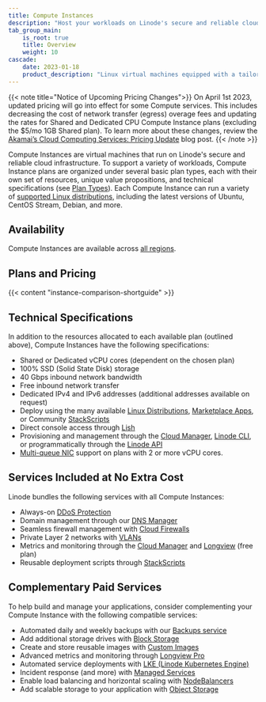 ```yaml
---
title: Compute Instances
description: "Host your workloads on Linode's secure and reliable cloud infrastructure using Compute Instances, versatile Linux-based virtual machines."
tab_group_main:
    is_root: true
    title: Overview
    weight: 10
cascade:
    date: 2023-01-18
    product_description: "Linux virtual machines equipped with a tailored set of resources designed to run any cloud-based workload."
---
```


{{< note title="Notice of Upcoming Pricing Changes">}}
On April 1st 2023, updated pricing will go into effect for some Compute services. This includes decreasing the cost of network transfer (egress) overage fees and updating the rates for Shared and Dedicated CPU Compute Instance plans (excluding the $5/mo 1GB Shared plan). To learn more about these changes, review the [Akamai’s Cloud Computing Services: Pricing Update](https://www.akamai.com/blog/cloud/akamai-cloud-computing-price-update) blog post.
{{< /note >}}

Compute Instances are virtual machines that run on Linode's secure and reliable cloud infrastructure. To support a variety of workloads, Compute Instance plans are organized under several basic plan types, each with their own set of resources, unique value propositions, and technical specifications (see [Plan Types](/docs/products/compute/compute-instances/plans/)). Each Compute Instance can run a variety of [supported Linux distributions](/docs/products/compute/compute-instances/guides/distributions/), including the latest versions of Ubuntu, CentOS Stream, Debian, and more.

## Availability

Compute Instances are available across [all regions](https://www.linode.com/global-infrastructure/).

## Plans and Pricing

{{< content "instance-comparison-shortguide" >}}

## Technical Specifications

In addition to the resources allocated to each available plan (outlined above), Compute Instances have the following specifications:

- Shared or Dedicated vCPU cores (dependent on the chosen plan)
- 100% SSD (Solid State Disk) storage
- 40 Gbps inbound network bandwidth
- Free inbound network transfer
- Dedicated IPv4 and IPv6 addresses (additional addresses available on request)
- Deploy using the many available [Linux Distributions](https://www.linode.com/distributions/), [Marketplace Apps](https://www.linode.com/marketplace/), or Community [StackScripts](https://www.linode.com/products/stackscripts/)
- Direct console access through [Lish](/docs/products/compute/compute-instances/guides/lish/)
- Provisioning and management through the [Cloud Manager](https://cloud.linode.com/), [Linode CLI](https://www.linode.com/products/cli/), or programmatically through the [Linode API](https://www.linode.com/products/linode-api/)
- [Multi-queue NIC](/docs/products/compute/compute-instances/guides/multiqueue-nic/) support on plans with 2 or more vCPU cores.

## Services Included at No Extra Cost

Linode bundles the following services with all Compute Instances:

- Always-on [DDoS Protection](https://www.linode.com/products/ddos/)
- Domain management through our [DNS Manager](https://www.linode.com/products/dns-manager/)
- Seamless firewall management with [Cloud Firewalls](https://www.linode.com/products/cloud-firewall/)
- Private Layer 2 networks with [VLANs](https://www.linode.com/products/vlan/)
- Metrics and monitoring through the [Cloud Manager](https://www.linode.com/products/monitoring/) and [Longview](/docs/guides/linode-longview-pricing-and-plans/) (free plan)
- Reusable deployment scripts through [StackScripts](https://www.linode.com/products/stackscripts/)

## Complementary Paid Services

To help build and manage your applications, consider complementing your Compute Instance with the following compatible services:

- Automated daily and weekly backups with our [Backups service](https://www.linode.com/products/backups/)
- Add additional storage drives with [Block Storage](https://www.linode.com/products/block-storage/)
- Create and store reusable images with [Custom Images](https://www.linode.com/products/images/)
- Advanced metrics and monitoring through [Longview Pro](/docs/guides/what-is-longview/)
- Automated service deployments with [LKE (Linode Kubernetes Engine)](https://www.linode.com/products/kubernetes/)
- Incident response (and more) with [Managed Services](https://www.linode.com/products/managed/)
- Enable load balancing and horizontal scaling with [NodeBalancers](https://www.linode.com/products/nodebalancers/)
- Add scalable storage to your application with [Object Storage](https://www.linode.com/products/object-storage/)